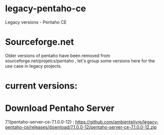 # legacy-pentaho-ce
Legacy versions - Pentaho CE

# Sourceforge.net 
Older versions of pentaho have been removed from sourceforge.net/projetcs/pentaho , let's group some versions here for the use case in legacy projects.

# current versions:

# Download Pentaho Server
7.1(pentaho-server-ce-7.1.0.0-12) : https://github.com/ambientelivre/legacy-pentaho-ce/releases/download/7.1.0.0-12/pentaho-server-ce-7.1.0.0-12.zip 
